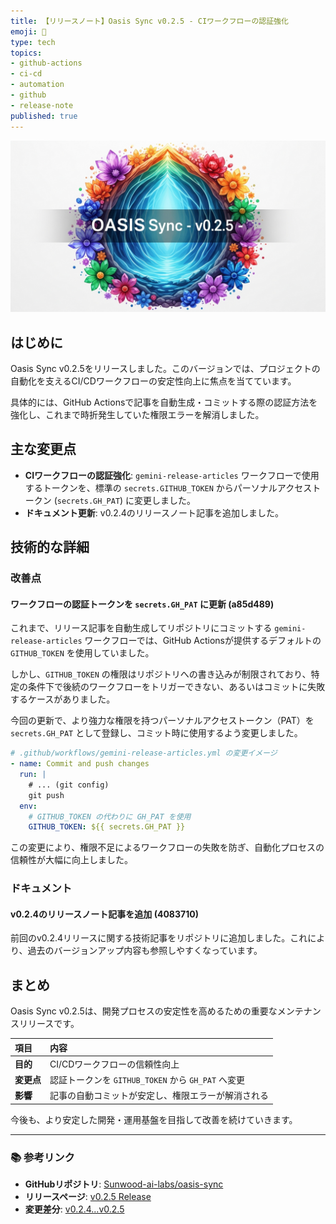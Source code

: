 ```yaml
---
title: 【リリースノート】Oasis Sync v0.2.5 - CIワークフローの認証強化
emoji: 🔑
type: tech
topics:
- github-actions
- ci-cd
- automation
- github
- release-note
published: true
---
```


![imagen-4-ultra_2025-10-15T08-44-52-118Z_A_mesmerizing_and_vivid_digital_painting_featuring_1.png](https://raw.githubusercontent.com/Sunwood-ai-labs/oasis-sync/main/generated-images/release-v0.2.5-20251015_084354/imagen-4-ultra_2025-10-15T08-44-52-118Z_A_mesmerizing_and_vivid_digital_painting_featuring_1.png)

## はじめに

Oasis Sync v0.2.5をリリースしました。このバージョンでは、プロジェクトの自動化を支えるCI/CDワークフローの安定性向上に焦点を当てています。

具体的には、GitHub Actionsで記事を自動生成・コミットする際の認証方法を強化し、これまで時折発生していた権限エラーを解消しました。

## 主な変更点

- **CIワークフローの認証強化**: `gemini-release-articles` ワークフローで使用するトークンを、標準の `secrets.GITHUB_TOKEN` からパーソナルアクセストークン (`secrets.GH_PAT`) に変更しました。
- **ドキュメント更新**: v0.2.4のリリースノート記事を追加しました。

## 技術的な詳細

### 改善点

#### ワークフローの認証トークンを `secrets.GH_PAT` に更新 (a85d489)

これまで、リリース記事を自動生成してリポジトリにコミットする `gemini-release-articles` ワークフローでは、GitHub Actionsが提供するデフォルトの `GITHUB_TOKEN` を使用していました。

しかし、`GITHUB_TOKEN` の権限はリポジトリへの書き込みが制限されており、特定の条件下で後続のワークフローをトリガーできない、あるいはコミットに失敗するケースがありました。

今回の更新で、より強力な権限を持つパーソナルアクセストークン（PAT）を `secrets.GH_PAT` として登録し、コミット時に使用するよう変更しました。

```yaml
# .github/workflows/gemini-release-articles.yml の変更イメージ
- name: Commit and push changes
  run: |
    # ... (git config)
    git push
  env:
    # GITHUB_TOKEN の代わりに GH_PAT を使用
    GITHUB_TOKEN: ${{ secrets.GH_PAT }}
```

この変更により、権限不足によるワークフローの失敗を防ぎ、自動化プロセスの信頼性が大幅に向上しました。

### ドキュメント

#### v0.2.4のリリースノート記事を追加 (4083710)

前回のv0.2.4リリースに関する技術記事をリポジトリに追加しました。これにより、過去のバージョンアップ内容も参照しやすくなっています。

## まとめ

Oasis Sync v0.2.5は、開発プロセスの安定性を高めるための重要なメンテナンスリリースです。

| 項目 | 内容 |
|:---|:---|
| **目的** | CI/CDワークフローの信頼性向上 |
| **変更点** | 認証トークンを `GITHUB_TOKEN` から `GH_PAT` へ変更 |
| **影響** | 記事の自動コミットが安定し、権限エラーが解消される |

今後も、より安定した開発・運用基盤を目指して改善を続けていきます。

---

### 📚 参考リンク

- **GitHubリポジトリ**: [Sunwood-ai-labs/oasis-sync](https://github.com/Sunwood-ai-labs/oasis-sync)
- **リリースページ**: [v0.2.5 Release](https://github.com/Sunwood-ai-labs/oasis-sync/releases/tag/v0.2.5)
- **変更差分**: [v0.2.4...v0.2.5](https://github.com/Sunwood-ai-labs/oasis-sync/compare/v0.2.4...v0.2.5)

